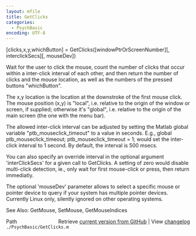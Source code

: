 ```yaml
---
layout: mfile
title: GetClicks
categories:
  - PsychBasic
encoding: UTF-8
---
```


[clicks,x,y,whichButton] = GetClicks([windowPtrOrScreenNumber][, interclickSecs][, mouseDev])

Wait for the user to click the mouse, count the number of clicks
that occur within a inter-click interval of each other, and
then return the number of clicks and the mouse location, as well as the
numbers of the pressed buttons "whichButton".

The x,y location is the location at the downstroke of the first mouse
click. The mouse position (x,y) is "local", i.e. relative to the origin of
the window or screen, if supplied; otherwise it's "global", i.e. relative
to the origin of the main screen (the one with the menu bar).

The allowed inter-click interval can be adjusted by setting the Matlab
global variable "ptb\_mouseclick\_timeout" to a value in seconds. E.g.,
global ptb\_mouseclick\_timeout; ptb\_mouseclick\_timeout = 1; would set the
inter-click interval to 1 second. By default, the interval is 500 msecs.

You can also specify an override interval in the optional argument
'interClickSecs' for a given call to GetClicks. A setting of zero would
disable multi-click detection, ie., only wait for first mouse-click or
press, then return immediatly.

The optional 'mouseDev' parameter allows to select a specific mouse or
pointer device to query if your system has multiple pointer devices.
Currently Linux only, silently ignored on other operating systems.

See Also: GetMouse, SetMouse, GetMouseIndices


<div class="code_header" style="text-align:right;">
  <span style="float:left;">Path&nbsp;&nbsp;</span> <span class="counter">Retrieve <a href=
  "https://raw.github.com/Psychtoolbox-3/Psychtoolbox-3/beta/./PsychBasic/GetClicks.m">current version from GitHub</a> | View <a href=
  "https://github.com/Psychtoolbox-3/Psychtoolbox-3/commits/beta/./PsychBasic/GetClicks.m">changelog</a></span>
</div>
<div class="code">
  <code>./PsychBasic/GetClicks.m</code>
</div>
